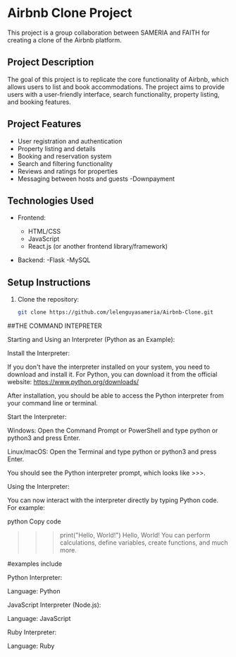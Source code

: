 # Airbnb Clone Project

This project is a group collaboration between SAMERIA and FAITH for creating a clone of the Airbnb platform.

## Project Description

The goal of this project is to replicate the core functionality of Airbnb, which allows users to list and book accommodations. The project aims to provide users with a user-friendly interface, search functionality, property listing, and booking features.

## Project Features

- User registration and authentication
- Property listing and details
- Booking and reservation system
- Search and filtering functionality
- Reviews and ratings for properties
- Messaging between hosts and guests
-Downpayment

## Technologies Used

- Frontend:
  - HTML/CSS
  - JavaScript
  - React.js (or another frontend library/framework)

- Backend:
  -Flask
  -MySQL

## Setup Instructions

1. Clone the repository:

   ```bash
   git clone https://github.com/lelenguyasameria/Airbnb-Clone.git

##THE COMMAND INTEPRETER

Starting and Using an Interpreter (Python as an Example):

Install the Interpreter:

If you don't have the interpreter installed on your system, you need to download and install it. For Python, you can download it from the official website: https://www.python.org/downloads/

After installation, you should be able to access the Python interpreter from your command line or terminal.

Start the Interpreter:

Windows: Open the Command Prompt or PowerShell and type python or python3 and press Enter.

Linux/macOS: Open the Terminal and type python or python3 and press Enter.

You should see the Python interpreter prompt, which looks like >>>.

Using the Interpreter:

You can now interact with the interpreter directly by typing Python code. For example:

python
Copy code
>>> print("Hello, World!")
Hello, World!
You can perform calculations, define variables, create functions, and much more.

#examples include

Python Interpreter:

Language: Python

JavaScript Interpreter (Node.js):

Language: JavaScript

Ruby Interpreter:

Language: Ruby


